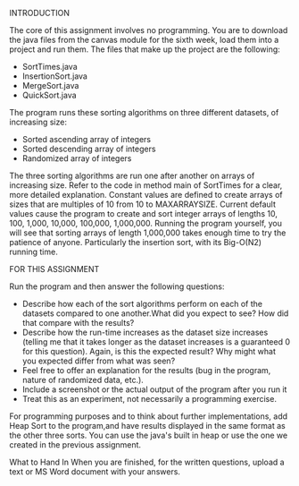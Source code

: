 INTRODUCTION

The core of this assignment involves no programming. You are to download the java files from the 
canvas module for the sixth week, load them into a project and run them. The files that make up 
the project are the following:

* SortTimes.java
* InsertionSort.java
* MergeSort.java
* QuickSort.java

The program runs these sorting algorithms on three different datasets, of increasing size:

* Sorted ascending array of integers
* Sorted descending array of integers
* Randomized array of integers

The three sorting algorithms are run one after another on arrays of increasing size. Refer 
to the code in method main of SortTimes for a clear, more detailed explanation. Constant 
values are defined to create arrays of sizes that are multiples of 10 from 10 to MAXARRAYSIZE. 
Current default values cause the program to create and sort integer arrays of lengths 10, 100, 
1,000, 10,000, 100,000, 1,000,000. Running the program yourself, you will see that sorting 
arrays of length 1,000,000 takes enough time to try the patience of anyone. Particularly the 
insertion sort, with its Big-O(N2) running time.

FOR THIS ASSIGNMENT 

Run the program and then answer the following questions:

* Describe how each of the sort algorithms perform on each of the datasets compared to one 
  another.What did you expect to see? How did that compare with the results?
* Describe how the run-time increases as the dataset size increases (telling me that it takes 
  longer as the dataset increases is a guaranteed 0 for this question). Again, is this the 
  expected result? Why might what you expected differ from what was seen?
* Feel free to offer an explanation for the results (bug in the program, nature of randomized 
  data, etc.).
* Include a screenshot or the actual output of the program after you run it
* Treat this as an experiment, not necessarily a programming exercise. 


For programming purposes and to think about further implementations, add Heap Sort to the 
program,and have results displayed in the same format as the other three sorts. You can use the 
java's built in heap or use the one we created in the previous assignment.

What to Hand In
When you are finished, for the written questions, upload a text or MS Word document with your answers.